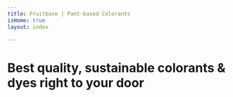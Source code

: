 ```yaml
---
title: Fruitbase | Pant-based Colorants
isHome: true
layout: index

---
```

# Best quality, sustainable colorants & dyes right to your door